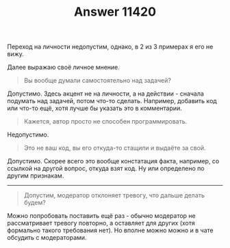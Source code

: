 ﻿---
title: "Answer 11420"
se.owner.user_id: 178988
se.owner.display_name: "Qwertiy"
se.owner.link: "https://ru.meta.stackoverflow.com/users/178988/qwertiy"
se.answer_id: 11420
se.question_id: 11416
se.post_type: answer
se.is_accepted: False
---
<p>Переход на личности недопустим, однако, в 2 из 3 примерах я его не вижу.</p>
<p>Далее выражаю своё личное мнение.</p>
<blockquote>
<p>Вы вообще думали самостоятельно над задачей?</p>
</blockquote>
<p>Допустимо. Здесь акцент не на личности, а на действии - сначала подумать над задачей, потом что-то сделать. Например, добавить код или что-то ещё, хотя лучше бы указать это в комментарии.</p>
<blockquote>
<p>Кажется, автор просто не способен программировать.</p>
</blockquote>
<p>Недопустимо.</p>
<blockquote>
<p>Это не ваш код, вы его откуда-то стащили и выдаёте за свой.</p>
</blockquote>
<p>Допустимо. Скорее всего это вообще констатация факта, например, со ссылкой на другой вопрос, откуда взят код. Ну или определено по другим признакам.</p>
<hr />
<blockquote>
<p>Допустим, модератор отклоняет тревогу, что дальше делать будем?</p>
</blockquote>
<p>Можно попробовать поставить ещё раз - обычно модератор не рассматривает тревогу повторно, а оставляет для других (хотя формально такого требования нет). Но вполне можно можно и в чате обсудить с модераторами.</p>
